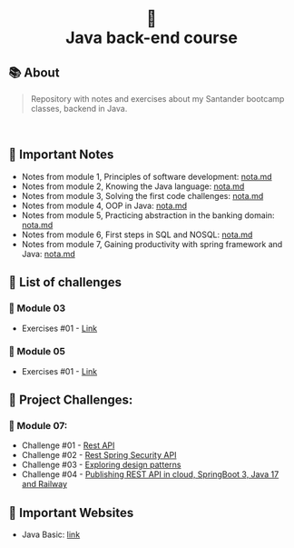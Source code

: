<h1 align="center">
🌺 <br> Java back-end course
</h1>


## 📚 About
> Repository with notes and exercises about my Santander bootcamp classes, backend in Java.
<br>

## 📝 Important Notes

* Notes from module 1, Principles of software development: [nota.md](https://github.com/olgaleticialopes/java/blob/main/modulo_01/readme.md)
* Notes from module 2, Knowing the Java language: [nota.md](https://github.com/olgaleticialopes/java/blob/main/modulo_02/readme.md)
* Notes from module 3, Solving the first code challenges: [nota.md](https://github.com/olgaleticialopes/java/tree/main/modulo_03)
* Notes from module 4, OOP in Java: [nota.md](https://github.com/olgaleticialopes/java/tree/main/modulo_04)
* Notes from module 5, Practicing abstraction in the banking domain: [nota.md](https://github.com/olgaleticialopes/java/tree/main/modulo_05)
* Notes from module 6, First steps in SQL and NOSQL: [nota.md](https://github.com/olgaleticialopes/java/blob/main/modulo_06/readme.md)
* Notes from module 7, Gaining productivity with spring framework and Java: [nota.md](https://github.com/olgaleticialopes/java/blob/main/modulo_07/readme.md)

## 🤖 List of challenges

### 🔗 Module 03

- Exercises #01 - [Link](https://github.com/olgaleticialopes/java/blob/main/modulo_03/readme.md)

### 🔗 Module 05

- Exercises #01 - [Link](https://github.com/olgaleticialopes/java/blob/main/modulo_05/readme.md)


## 📝 Project Challenges:

### 🔗 Module 07:

- Challenge #01 - [Rest API]()
- Challenge #02 - [Rest Spring Security API]()
- Challenge #03 - [Exploring design patterns]()
- Challenge #04 - [Publishing REST API in cloud, SpringBoot 3, Java 17 and Railway]()


## 📝 Important Websites
* Java Basic: [link](https://glysns.gitbook.io/java-basico/)
